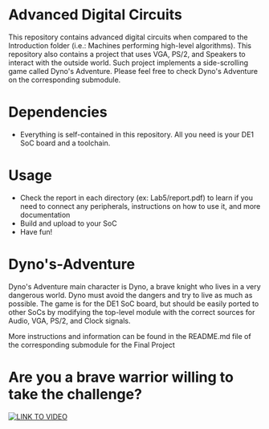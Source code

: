 # Advanced Digital Circuits

This repository contains advanced digital circuits when compared to the Introduction folder (i.e.: Machines performing high-level algorithms). This repository also contains a project that uses VGA, PS/2, and Speakers to interact with the outside world. Such project implements a side-scrolling game called Dyno's Adventure. Please feel free to check Dyno's Adventure on the corresponding submodule. 

# Dependencies
* Everything is self-contained in this repository. All you need is your DE1 SoC board and a toolchain.

# Usage
* Check the report in each directory (ex: Lab5/report.pdf) to learn if you need to connect any peripherals, instructions on how to use it, and more documentation
* Build and upload to your SoC
* Have fun!

# Dyno's-Adventure

Dyno's Adventure main character is Dyno, a brave knight who lives in a very dangerous world. Dyno must avoid the dangers and try to live as much as possible. The game is for the DE1 SoC board, but should be easily ported to other SoCs by modifying the top-level module with the correct sources for Audio, VGA, PS/2, and Clock signals.

More instructions and information can be found in the README.md file of the corresponding submodule for the Final Project


# Are you a brave warrior willing to take the challenge?

[![LINK TO VIDEO](https://img.youtube.com/vi/j141VBeiWx0/0.jpg)](https://youtu.be/j141VBeiWx0)
